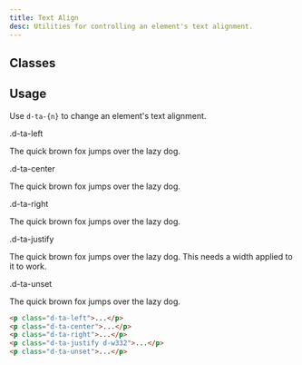 ```yaml
---
title: Text Align
desc: Utilities for controlling an element's text alignment.
---
```



## Classes
<utility-class-table>
  <template #content>
    <tbody>
      <tr v-for="i in align">
        <th class="d-ff-mono d-fc-purple d-fw-normal d-fs12">.d-ta-{{ i }}</th>
        <td class="d-ff-mono d-fc-orange d-fs12">text-align: {{ i }} !important;</td>
      </tr>
    </tbody>
  </template>
</utility-class-table>

## Usage
Use `d-ta-{n}` to change an element's text alignment.

<code-well-header class="d-p24 d-bgc-purple-100 d-bgo50 d-w100p d-hmn102 d-of-auto" custom>
  <div class="d-d-grid d-gg16 d-ai-center lg:d-fs12" style="grid-template-columns: 10rem 1fr">
    <div class="d-ff-mono d-fc-purple">.d-ta-left</div>
    <div><p class="d-ta-left d-fc-orange d-pr12">The quick brown fox jumps over the lazy dog.</p></div>
    <div class="d-ff-mono d-fc-purple">.d-ta-center</div>
    <div><p class="d-ta-center d-fc-orange d-pr12">The quick brown fox jumps over the lazy dog.</p></div>
    <div class="d-ff-mono d-fc-purple">.d-ta-right</div>
    <div><p class="d-ta-right d-fc-orange d-pr12">The quick brown fox jumps over the lazy dog.</p></div>
    <div class="d-ff-mono d-fc-purple">.d-ta-justify</div>
    <div><p class="d-ta-justify d-fc-orange d-pr12 d-w332">The quick brown fox jumps over the lazy dog. This needs a width applied to it to work.</p></div>
    <div class="d-ff-mono d-fc-purple">.d-ta-unset</div>
    <div><p class="d-ta-unset d-fc-orange d-pr12">The quick brown fox jumps over the lazy dog.</p></div>
  </div>
</code-well-header>

```html
<p class="d-ta-left">...</p>
<p class="d-ta-center">...</p>
<p class="d-ta-right">...</p>
<p class="d-ta-justify d-w332">...</p>
<p class="d-ta-unset">...</p>
```

<script setup>
  import { align } from '@data/type.json';
</script>
